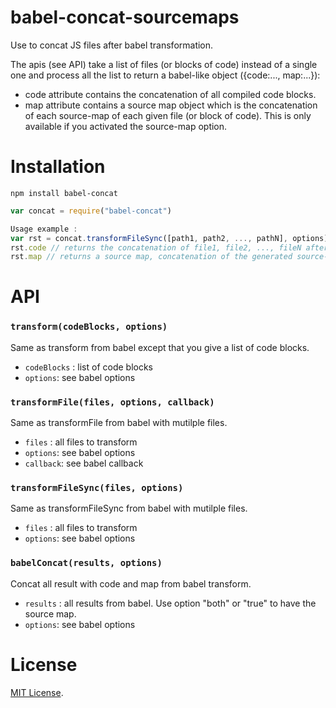 # babel-concat-sourcemaps
Use to concat JS files after babel transformation.

The apis (see API) take a list of files (or blocks of code) instead of a single one and process all the list to return a babel-like object ({code:..., map:...}):
- code attribute contains the concatenation of all compiled code blocks.
- map attribute contains a source map object which is the concatenation of each source-map of each given file (or block of code). This is only available if you activated the source-map option.


Installation
============

`npm install babel-concat`

```js
var concat = require("babel-concat")

Usage example :
var rst = concat.transformFileSync([path1, path2, ..., pathN], options)
rst.code // returns the concatenation of file1, file2, ..., fileN after they have been processed by Babel
rst.map // returns a source map, concatenation of the generated source-map of each file (only if the source-maps option has been set to true, inline or both => see babel documentation)
```

API
===

### `transform(codeBlocks, options)` ###

Same as transform from babel except that you give a list of code blocks.

- `codeBlocks` : list of code blocks
- `options`: see babel options

### `transformFile(files, options, callback)` ###

Same as transformFile from babel with mutilple files.

- `files` : all files to transform
- `options`: see babel options
- `callback`: see babel callback

### `transformFileSync(files, options)` ###

Same as transformFileSync from babel with mutilple files.

- `files` : all files to transform
- `options`: see babel options

### `babelConcat(results, options)` ###

Concat all result with code and map from babel transform.

- `results` : all results from babel. Use option "both" or "true" to have the source map.
- `options`: see babel options


License
=======

[MIT License](LICENSE).
